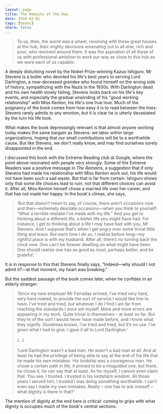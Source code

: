 ```yaml
---
layout: page
title: The Remains of the Day
date: 2018-02-01
tags: [books]
share: false
---
```


<blockquote>
To us, then, the world was a wheel, revolving with these great houses at the
hub, their mighty decisions emanating out to all else, rich and poor, who
revolved around them. It was the aspiration of all those of us with
professional ambition to work our way as close to this hub as we were each of
us capable.
</blockquote>

A deeply disturbing novel by the Nobel-Prize-winning Kazuo Ishiguro.  Mr
Stevens is a butler who devoted his life's best years to serving Lord
Darlington, a now-deceased grandee who found himself on the wrong side of
history, sympathizing with the Nazis in the 1930s.  With Darlington dead and
his own health slowly failing, Stevens looks back on his life's key events, and
especially the gradual unwinding of his "good working relationship" with Miss
Kenton, his life's one true love.  Much of the poignancy of the book comes from
how easy it is to read between the lines: Stevens rarely admits to any emotion,
but it is clear he is utterly devastated by the turn his life took.

What makes the book depressingly relevant is that almost anyone working today
makes the same bargain as Stevens: we labor within large organizations, hoping
that our small contributions will be to a worthwhile cause.  But like Stevens,
we don't really know, and may find ourselves sorely disappointed in the end.

I discussed this book with the Extreme Reading club at Google, where the point
above resonated with people very strongly.  Some of the Extreme Readers saw
a positive message in *The Remains*, a suggestion that if only Stevens had
made his relationship with Miss Kenton work out, his life would not have been
such a sad waste.  But that is far from certain: Ishiguro shows only that some
life choices lead to ruin, not that different choices can avoid it.  After all,
Miss Kenton herself chose a married life over her career, and that has not made
her happy.  In the book's climax, she says,

<blockquote>
‘But that doesn’t mean to say, of course, there aren’t occasions now and
then&mdash;extremely desolate occasions&mdash;when you think to yourself: “What
a terrible mistake I’ve made with my life.” And you get to thinking about
a different life, a better life you might have had. For instance, I get to
thinking about a life I may have had with you, Mr Stevens. And I suppose that’s
when I get angry over some trivial little thing and leave. But each time I do
so, I realize before long&mdash;my rightful place is with my husband. After
all, there’s no turning back the clock now. One can’t be forever dwelling on
what might have been. One should realize one has as good as most, perhaps
better, and be grateful.'
</blockquote>

It is in response to this that Stevens finally says, "Indeed&mdash;why should
I not admit it?&mdash;at that moment, my heart was breaking."

But the saddest passage of the book comes later, when he confides in an elderly
stranger:

<blockquote>
‘Since my new employer Mr Farraday arrived, I’ve tried very hard, very hard
indeed, to provide the sort of service I would like him to have. I’ve tried and
tried, but whatever I do I find I am far from reaching the standards I once set
myself. More and more errors are appearing in my work. Quite trivial in
themselves – at least so far. But they’re of the sort I would never have made
before, and I know what they signify. Goodness knows, I’ve tried and tried, but
it’s no use. I’ve given what I had to give. I gave it all to Lord Darlington.’
<br>
<br>
(...)
<br>
<br>
‘Lord Darlington wasn’t a bad man. He wasn’t a bad man at all. And at least he
had the privilege of being able to say at the end of his life that he made his
own mistakes. His lordship was a courageous man. He chose a certain path in
life, it proved to be a misguided one, but there, he chose it, he can say that
at least. As for myself, I cannot even claim that. You see, I trusted.
I trusted in his lordship’s wisdom. All those years I served him, I trusted
I was doing something worthwhile. I can’t even say I made my own mistakes.
Really – one has to ask oneself – what dignity is there in that?’
</blockquote>

The mention of dignity at the end here is critical: coming to grips with what
dignity is occupies much of the book's central sections.
